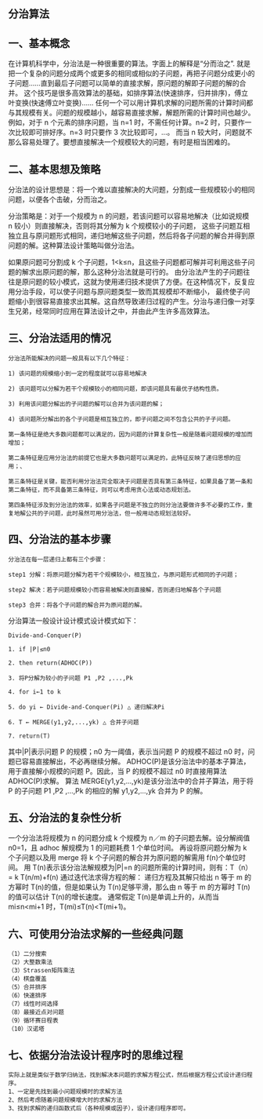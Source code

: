 ## 分治算法

## 一、基本概念

在计算机科学中，分治法是一种很重要的算法。字面上的解释是“分而治之”.
就是把一个复杂的问题分成两个或更多的相同或相似的子问题，再把子问题分成更小的子问题……直到最后子问题可以简单的直接求解，原问题的解即子问题的解的合并。
这个技巧是很多高效算法的基础，如排序算法(快速排序，归并排序)，傅立叶变换(快速傅立叶变换)……
任何一个可以用计算机求解的问题所需的计算时间都与其规模有关。问题的规模越小，越容易直接求解，解题所需的计算时间也越少。
例如，对于 n 个元素的排序问题，当 n=1 时，不需任何计算。n=2 时，只要作一次比较即可排好序。n=3 时只要作 3 次比较即可，…。
而当 n 较大时，问题就不那么容易处理了。要想直接解决一个规模较大的问题，有时是相当困难的。

## 二、基本思想及策略

分治法的设计思想是：将一个难以直接解决的大问题，分割成一些规模较小的相同问题，以便各个击破，分而治之。

分治策略是：对于一个规模为 n 的问题，若该问题可以容易地解决（比如说规模 n 较小）则直接解决，否则将其分解为 k 个规模较小的子问题，
这些子问题互相独立且与原问题形式相同，递归地解这些子问题，然后将各子问题的解合并得到原问题的解。这种算法设计策略叫做分治法。

如果原问题可分割成 k 个子问题，1<k≤n，且这些子问题都可解并可利用这些子问题的解求出原问题的解，那么这种分治法就是可行的。
由分治法产生的子问题往往是原问题的较小模式，这就为使用递归技术提供了方便。在这种情况下，反复应用分治手段，可以使子问题与原问题类型一致而其规模却不断缩小，
最终使子问题缩小到很容易直接求出其解。这自然导致递归过程的产生。分治与递归像一对孪生兄弟，经常同时应用在算法设计之中，并由此产生许多高效算法。

## 三、分治法适用的情况

    分治法所能解决的问题一般具有以下几个特征：

    1) 该问题的规模缩小到一定的程度就可以容易地解决

    2) 该问题可以分解为若干个规模较小的相同问题，即该问题具有最优子结构性质。

    3) 利用该问题分解出的子问题的解可以合并为该问题的解；

    4) 该问题所分解出的各个子问题是相互独立的，即子问题之间不包含公共的子子问题。

    第一条特征是绝大多数问题都可以满足的，因为问题的计算复杂性一般是随着问题规模的增加而增加；

    第二条特征是应用分治法的前提它也是大多数问题可以满足的，此特征反映了递归思想的应用；、

    第三条特征是关键，能否利用分治法完全取决于问题是否具有第三条特征，如果具备了第一条和第二条特征，而不具备第三条特征，则可以考虑用贪心法或动态规划法。

    第四条特征涉及到分治法的效率，如果各子问题是不独立的则分治法要做许多不必要的工作，重复地解公共的子问题，此时虽然可用分治法，但一般用动态规划法较好。

## 四、分治法的基本步骤

    分治法在每一层递归上都有三个步骤：

    step1 分解：将原问题分解为若干个规模较小，相互独立，与原问题形式相同的子问题；

    step2 解决：若子问题规模较小而容易被解决则直接解，否则递归地解各个子问题

    step3 合并：将各个子问题的解合并为原问题的解。

分治算法一般设计设计模式设计模式如下：

    Divide-and-Conquer(P)

    1. if |P|≤n0

    2. then return(ADHOC(P))

    3. 将P分解为较小的子问题 P1 ,P2 ,...,Pk

    4. for i←1 to k

    5. do yi ← Divide-and-Conquer(Pi) △ 递归解决Pi

    6. T ← MERGE(y1,y2,...,yk) △ 合并子问题

    7. return(T)

其中|P|表示问题 P 的规模；n0 为一阈值，表示当问题 P 的规模不超过 n0 时，问题已容易直接解出，不必再继续分解。
ADHOC(P)是该分治法中的基本子算法，用于直接解小规模的问题 P。因此，当 P 的规模不超过 n0 时直接用算法 ADHOC(P)求解。
算法 MERGE(y1,y2,...,yk)是该分治法中的合并子算法，用于将 P 的子问题 P1 ,P2 ,...,Pk 的相应的解 y1,y2,...,yk 合并为 P 的解。

## 五、分治法的复杂性分析

一个分治法将规模为 n 的问题分成 k 个规模为 n／m 的子问题去解。设分解阀值 n0=1，且 adhoc 解规模为 1 的问题耗费 1 个单位时间。
再设将原问题分解为 k 个子问题以及用 merge 将 k 个子问题的解合并为原问题的解需用 f(n)个单位时间。
用 T(n)表示该分治法解规模为|P|=n 的问题所需的计算时间，则有：T（n）= k T(n/m)+f(n)
通过迭代法求得方程的解：
递归方程及其解只给出 n 等于 m 的方幂时 T(n)的值，但是如果认为 T(n)足够平滑，那么由 n 等于 m 的方幂时 T(n)的值可以估计 T(n)的增长速度。
通常假定 T(n)是单调上升的，从而当 mi≤n<mi+1 时，T(mi)≤T(n)<T(mi+1)。

## 六、可使用分治法求解的一些经典问题

    （1）二分搜索
    （2）大整数乘法
    （3）Strassen矩阵乘法
    （4）棋盘覆盖
    （5）合并排序
    （6）快速排序
    （7）线性时间选择
    （8）最接近点对问题
    （9）循环赛日程表
    （10）汉诺塔

## 七、依据分治法设计程序时的思维过程

    实际上就是类似于数学归纳法，找到解决本问题的求解方程公式，然后根据方程公式设计递归程序。
    1、一定是先找到最小问题规模时的求解方法
    2、然后考虑随着问题规模增大时的求解方法
    3、找到求解的递归函数式后（各种规模或因子），设计递归程序即可。
